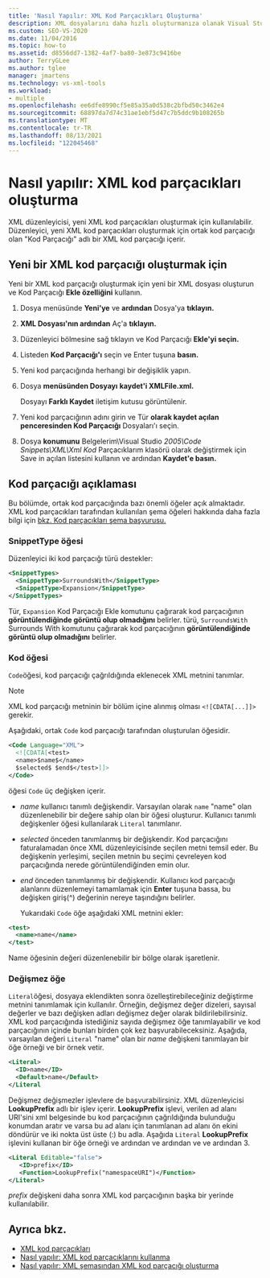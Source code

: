 ```yaml
---
title: 'Nasıl Yapılır: XML Kod Parçacıkları Oluşturma'
description: XML dosyalarını daha hızlı oluşturmanıza olanak Visual Studio XML kod parçacıkları oluşturmak için xml düzenleyicisini nasıl kullanabileceğinizi öğrenin.
ms.custom: SEO-VS-2020
ms.date: 11/04/2016
ms.topic: how-to
ms.assetid: d8556dd7-1382-4af7-ba80-3e873c9416be
author: TerryGLee
ms.author: tglee
manager: jmartens
ms.technology: vs-xml-tools
ms.workload:
- multiple
ms.openlocfilehash: ee6dfe8990cf5e85a35a0d538c2bfbd50c3462e4
ms.sourcegitcommit: 68897da7d74c31ae1ebf5d47c7b5ddc9b108265b
ms.translationtype: MT
ms.contentlocale: tr-TR
ms.lasthandoff: 08/13/2021
ms.locfileid: "122045468"
---
```

# <a name="how-to-create-xml-snippets"></a>Nasıl yapılır: XML kod parçacıkları oluşturma

XML düzenleyicisi, yeni XML kod parçacıkları oluşturmak için kullanılabilir. Düzenleyici, yeni XML kod parçacıkları oluşturmak için ortak kod parçacığı olan "Kod Parçacığı" adlı bir XML kod parçacığı içerir.

## <a name="to-create-a-new-xml-snippet"></a>Yeni bir XML kod parçacığı oluşturmak için

Yeni bir XML kod parçacığı oluşturmak için yeni bir XML dosyası oluşturun ve Kod Parçacığı **Ekle özelliğini** kullanın.

1. Dosya menüsünde **Yeni'ye** ve **ardından** Dosya'ya **tıklayın.**

2. **XML Dosyası'nın ardından** Aç'a **tıklayın.**

3. Düzenleyici bölmesine sağ tıklayın ve Kod Parçacığı **Ekle'yi seçin.**

4. Listeden **Kod Parçacığı'ı** seçin ve Enter tuşuna **basın.**

5. Yeni kod parçacığında herhangi bir değişiklik yapın.

6. Dosya **menüsünden Dosyayı** **kaydet'i XMLFile.xml.**

     Dosyayı **Farklı Kaydet** iletişim kutusu görüntülenir.

7. Yeni kod parçacığının adını girin ve Tür **olarak kaydet açılan** **penceresinden Kod Parçacığı** Dosyaları'ı seçin.

8. Dosya **konumunu** Belgelerim\Visual Studio *2005\Code Snippets\XML\Xml Kod* Parçacıklarım klasörü olarak değiştirmek için Save in açılan listesini kullanın ve ardından **Kaydet'e basın.**

## <a name="snippet-description"></a>Kod parçacığı açıklaması

Bu bölümde, ortak kod parçacığında bazı önemli öğeler açık almaktadır. XML kod parçacıkları tarafından kullanılan şema öğeleri hakkında daha fazla bilgi için [bkz. Kod parçacıkları şema başvurusu.](../ide/code-snippets-schema-reference.md)

### <a name="snippettype-element"></a>SnippetType öğesi

Düzenleyici iki kod parçacığı türü destekler:

```xml
<SnippetTypes>
  <SnippetType>SurroundsWith</SnippetType>
  <SnippetType>Expansion</SnippetType>
</SnippetTypes>
```

Tür, `Expansion` Kod Parçacığı Ekle komutunu çağırarak kod parçacığının **görüntülendiğinde görüntü olup olmadığını** belirler. türü, `SurroundsWith` Surrounds With komutunu çağırarak kod parçacığının **görüntülendiğinde görüntü olup olmadığını** belirler.

### <a name="code-element"></a>Kod öğesi

`Code`öğesi, kod parçacığı çağrıldığında eklenecek XML metnini tanımlar.

> [!NOTE]
> XML kod parçacığı metninin bir bölüm içine alınmış olması `<![CDATA[...]]>` gerekir.

Aşağıdaki, ortak `Code` kod parçacığı tarafından oluşturulan öğesidir.

```xml
<Code Language="XML">
  <![CDATA[<test>
  <name>$name$</name>
  $selected$ $end$</test>]]>
</Code>
```

öğesi `Code` üç değişken içerir.

- $name$ kullanıcı tanımlı değişkendir. Varsayılan olarak `name` "name" olan düzenlenebilir bir değere sahip olan bir öğesi oluşturur. Kullanıcı tanımlı değişkenler öğesi kullanılarak `Literal` tanımlanır.

- $selected$ önceden tanımlanmış bir değişkendir. Kod parçacığını faturalamadan önce XML düzenleyicisinde seçilen metni temsil eder. Bu değişkenin yerleşimi, seçilen metnin bu seçimi çevreleyen kod parçacığında nerede görüntülendiğinden emin olur.

- $end$ önceden tanımlanmış bir değişkendir. Kullanıcı kod parçacığı alanlarını düzenlemeyi tamamlamak için **Enter** tuşuna bassa, bu değişken giriş(^) değerinin nereye taşındığını belirler.

  Yukarıdaki `Code` öğe aşağıdaki XML metnini ekler:

```xml
<test>
  <name>name</name>
</test>
```

Name öğesinin değeri düzenlenebilir bir bölge olarak işaretlenir.

### <a name="literal-element"></a>Değişmez öğe

`Literal`öğesi, dosyaya eklendikten sonra özelleştirebileceğiniz değiştirme metnini tanımlamak için kullanılır. Örneğin, değişmez değer dizeleri, sayısal değerler ve bazı değişken adları değişmez değer olarak bildirilebilirsiniz. XML kod parçacığında istediğiniz sayıda değişmez öğe tanımlayabilir ve kod parçacığının içinde bunları birden çok kez başvurabileceksiniz. Aşağıda, varsayılan değeri `Literal` "name" olan bir $name$ değişkeni tanımlayan bir öğe örneği ve bir örnek vetir.

```xml
<Literal>
  <ID>name</ID>
  <Default>name</Default>
</Literal
```

Değişmez değişmezler işlevlere de başvurabilirsiniz. XML düzenleyicisi **LookupPrefix** adlı bir işlev içerir. **LookupPrefix** işlevi, verilen ad alanı URI'sini xml belgesinde bu kod parçacığının çağrıldığında bulunduğu konumdan aratır ve varsa bu ad alanı için tanımlanan ad alanı ön ekini döndürür ve iki nokta üst üste (:) bu adla. Aşağıda `Literal` **LookupPrefix** işlevini kullanan bir öğe örneği ve ardından ve ardından ve ve ardından 3.

```xml
<Literal Editable="false">
   <ID>prefix</ID>
   <Function>LookupPrefix("namespaceURI")</Function>
</Literal>
```

$prefix$ değişkeni daha sonra XML kod parçacığının başka bir yerinde kullanılabilir.

## <a name="see-also"></a>Ayrıca bkz.

- [XML kod parçacıkları](../xml-tools/xml-snippets.md)
- [Nasıl yapılır: XML kod parçacıklarını kullanma](../xml-tools/how-to-use-xml-snippets.md)
- [Nasıl yapılır: XML şemasından XML kod parçacığı oluşturma](../xml-tools/how-to-generate-an-xml-snippet-from-an-xml-schema.md)
